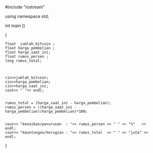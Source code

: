 #include "iostream"

using namespace std;

int main ()

{	
	
	float  jumlah_bitcoin ;
	float harga_pembelian ;
	float harga_saat_ini;
	float rumus_persen ;
	long rumus_total; 

	
	
	cin>>jumlah_bitcoin;
	cin>>harga_pembelian;
	cin>>harga_saat_ini;
	cout<< " "<< endl;
	
	
	rumus_total = (harga_saat_ini - harga_pembelian);
	rumus_persen = ((harga_saat_ini - harga_pembelian)/harga_pembelian)*100;
	
	
	cout<< "kenaikan/penurunan  : "<< rumus_persen << " " << "%"   << endl;
	cout<< "keuntungan/kerugian : "<< rumus_total  << " " << "juta" << endl;
	
}
